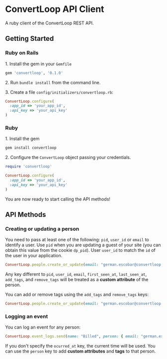 # ConvertLoop API Client

A ruby client of the ConvertLoop REST API.

## Getting Started

### Ruby on Rails

1\. Install the gem in your `Gemfile`

```ruby
gem 'convertloop', '0.1.0'
```

2\. Run `bundle install` from the command line.

3\. Create a file `config/initializers/convertloop.rb`:

```ruby
ConvertLoop.configure(
  :app_id => 'your_app_id',
  :api_key => 'your_api_key'
)
```

### Ruby

1\. Install the gem

```ruby
gem install convertloop
```

2\. Configure the `ConvertLoop` object passing your credentials.

```ruby
require 'convertloop'

ConvertLoop.configure(
  :app_id => 'your_app_id',
  :api_key => 'your_api_key'
)
```
You are now ready to start calling the API methods!

## API Methods

### Creating or updating a person

You need to pass at least one of the following: `pid`, `user_id` or `email` to identify a user. Use `pid` when you are updating a guest of your site (you can obtain this value from the cookie `dp_pid`). User `user_id` to match the `id` of the user in your application.

```ruby
ConvertLoop.people.create_or_update(email: "german.escobar@convertloop.co", first_name: "German", last_name: "Escobar", plan: "free")
```

Any key different to `pid`, `user_id`, `email`, `first_seen_at`, `last_seen_at`, `add_tags`, and `remove_tags` will be treated as a **custom attribute** of the person.

You can add or remove tags using the `add_tags` and `remove_tags` keys:

```ruby
ConvertLoop.people.create_or_update(email: "german.escobar@convertloop.co", add_tags: ['Learn Something'], remove_tags: ['Lead'])
```

### Logging an event

You can log an event for any person:

```ruby
ConvertLoop.event_logs.send(name: "Billed", person: { email: "german.escobar@convertloop.co" }, metadata: { credits: 1000 }, ocurred_at: 1.hour.ago)
```

If you don't specify the `ocurred_at` key, the current time will be used. You can use the `person` key to add **custom attributes** and **tags** to that person.
